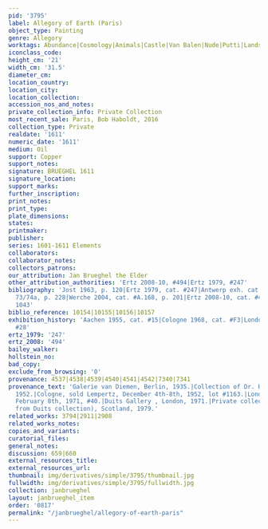 ```yaml
---
pid: '3795'
label: Allegory of Earth (Paris)
object_type: Painting
genre: Allegory
worktags: Abundance|Cosmology|Animals|Castle|Van Balen|Nude|Putti|Landscape|Fruit
iconclass_code:
height_cm: '21'
width_cm: '31.5'
diameter_cm:
location_country:
location_city:
location_collection:
accession_nos_and_notes:
private_collection_info: Private Collection
most_recent_sale: Paris, Bob Haboldt, 2016
collection_type: Private
realdate: '1611'
numeric_date: '1611'
medium: Oil
support: Copper
support_notes:
signature: BRUEGHEL 1611
signature_location:
support_marks:
further_inscription:
print_notes:
print_type:
plate_dimensions:
states:
printmaker:
publisher:
series: 1601-1611 Elements
collaborators:
collaborator_notes:
collectors_patrons:
our_attribution: Jan Brueghel the Elder
other_attribution_authorities: 'Ertz 2008-10, #494|Ertz 1979, #247'
bibliography: 'Jost 1963, p. 120|Ertz 1979, cat. #247|Antwerp exh. cat. 1998, fig.
  73/74a, p. 228|Werche 2004, cat. #A.168, p. 201|Ertz 2008-10, cat. #494, p 1041,
  1043'
biblio_reference: 10154|10155|10156|10157
exhibition_history: 'Aachen 1955, cat. #15|Cologne 1968, cat. #F3|London 1979, cat.
  #28'
ertz_1979: '247'
ertz_2008: '494'
bailey_walker:
hollstein_no:
bad_copy:
exclude_from_browsing: '0'
provenance: 4537|4538|4539|4540|4541|4542|7340|7341
provenance_text: 'Galerie van Diemen, Berlin, 1935.|Collection of Dr. Hubert Wilm,
  1952.|Cologne, sold Lempertz, December 4th-8th, 1952, lot #1163.|London, sold Sotheby''s,
  February 8th, 1971, #40.|Duits Gallery , London, 1971.|Private collection (inherited
  from Duits collection), Scotland, 1979.'
related_works: 3794|2911|2908
related_works_notes:
copies_and_variants:
curatorial_files:
general_notes:
discussion: 659|660
external_resources_title:
external_resources_url:
thumbnail: img/derivatives/simple/3795/thumbnail.jpg
fullwidth: img/derivatives/simple/3795/fullwidth.jpg
collection: janbrueghel
layout: janbrueghel_item
order: '0817'
permalink: "/janbrueghel/allegory-of-earth-paris"
---
```

